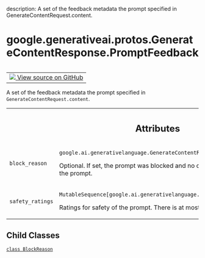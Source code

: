 description: A set of the feedback metadata the prompt specified in GenerateContentRequest.content.

<div itemscope itemtype="http://developers.google.com/ReferenceObject">
<meta itemprop="name" content="google.generativeai.protos.GenerateContentResponse.PromptFeedback" />
<meta itemprop="path" content="Stable" />
<meta itemprop="property" content="BlockReason"/>
</div>

# google.generativeai.protos.GenerateContentResponse.PromptFeedback

<!-- Insert buttons and diff -->

<table class="tfo-notebook-buttons tfo-api nocontent" align="left">
<td>
  <a target="_blank" href="https://github.com/googleapis/google-cloud-python/tree/main/packages/google-ai-generativelanguage/google/ai/generativelanguage_v1beta/types/generative_service.py#L507-L555">
    <img src="https://www.tensorflow.org/images/GitHub-Mark-32px.png" />
    View source on GitHub
  </a>
</td>
</table>



A set of the feedback metadata the prompt specified in ``GenerateContentRequest.content``.

<!-- Placeholder for "Used in" -->




<!-- Tabular view -->
 <table class="responsive fixed orange">
<colgroup><col width="214px"><col></colgroup>
<tr><th colspan="2"><h2 class="add-link">Attributes</h2></th></tr>

<tr>
<td>

`block_reason`<a id="block_reason"></a>

</td>
<td>

`google.ai.generativelanguage.GenerateContentResponse.PromptFeedback.BlockReason`

Optional. If set, the prompt was blocked and
no candidates are returned. Rephrase the prompt.

</td>
</tr><tr>
<td>

`safety_ratings`<a id="safety_ratings"></a>

</td>
<td>

`MutableSequence[google.ai.generativelanguage.SafetyRating]`

Ratings for safety of the prompt.
There is at most one rating per category.

</td>
</tr>
</table>



## Child Classes
[`class BlockReason`](../../../../google/generativeai/protos/GenerateContentResponse/PromptFeedback/BlockReason.md)

